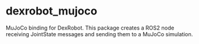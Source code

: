 # dexrobot_mujoco

MuJoCo binding for DexRobot. This package creates a ROS2 node receiving JointState messages and sending them to a MuJoCo simulation.

